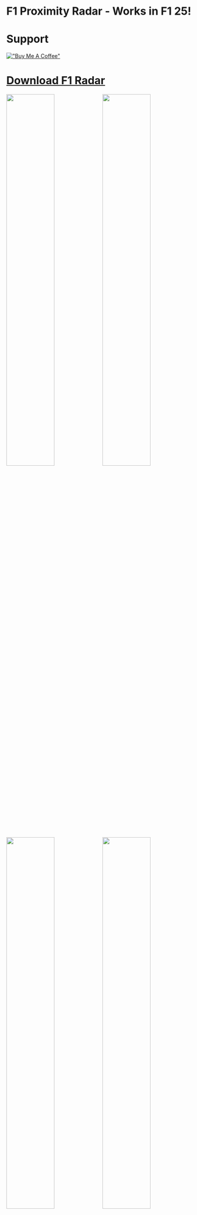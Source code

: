 # F1 Proximity Radar - Works in F1 25!

# Support
[!["Buy Me A Coffee"](https://www.buymeacoffee.com/assets/img/custom_images/orange_img.png)](https://www.buymeacoffee.com/ryry6)

# [Download F1 Radar](https://github.com/ryry6/f1-radar-releases/releases)
<!-- ![alt text](https://i.ibb.co/xDDspgd/f1-radar-image.png) -->
<img src="https://i.imgur.com/A8Mak5h.png" width="50%"><img src="https://i.imgur.com/t8L1dy0.png" width="50%">
<img src="https://i.imgur.com/n4NmrrW.png" width="50%"><img src="https://i.imgur.com/pzewA3M.png" width="50%">

from reddit: https://www.reddit.com/r/F1Game/comments/pm1uhp/f1_radar_addon_feedback_wanted/

Only works on PC windows!

Works in multiplayer and single player!

No modified files! (It uses the udp telemetry data)

Compatible with any other udp telemetry programs

Different car icons

Can be moved anywhere that suits your hud setup

# F1 Broderless Window Settings
1. F1 will need to be run in **borderless window mode!**
2. Set up telemetry - Go to options -> settings -> telemtry settings and set the following:
  - UDP Telemetry - On
  - UDP IP Address - 127.0.0.1
  - UDP Port - 20777 (can be changed in the settings)
  - UDP Send Rate - 60hz (can be set to anything but the higher the better)
  - UDP Format - 2024

# F1 Radar Instructions

## Zip setup

1. Download the zip file and extract to a folder
2. Run F1 Radar.exe

## EXE Installer Setup

1. Download and run setup from link above.


> Windows protected your PC.
  - Click More Info
  - Click Run Anyway
  This will install into `C:\Users\user\AppData\Local\f1-radar` and make a shortcut on your desktop
  
 2. Open f1 radar from the new desktop exe before starting the game!
 3. Click and drag where you want the radar to display
 4. During the race all the extra ui will dissappear so it's not distracting
 5. enjoy!

# F1 Fullscreen settings (BETA)
1. Open f1 radar
2. Open settings by clicking cog wheel
3. check "Enable Fullscreen mode"
4. Restart f1 radar
5. f1 radar should now show when in fullscreen

# Updates
Updates will be pushed out automatically, when the download icon goes green you can restart the app and the new updates will be applied!

# FAQ

Does this work on f1 2023, f1 2022, f1 2021 and f1 2020?

Yes it does!

Does it work in multiplayer?

Yep since this doesn't modify any files and uses the built in telemetry data it works in both single player and multiplayer! 

 
 # Help
 If you run into any issues visit the discord and ask in the help section!
 
https://discord.gg/ysbvhBzFfU

# Discord Bot
You might also like my f1 discord game bot, check it out here:
https://top.gg/bot/591541073600577557

